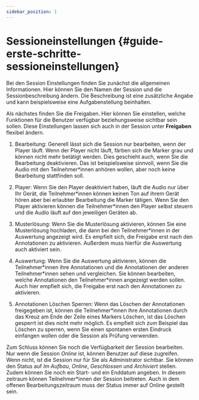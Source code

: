 ```yaml
---
sidebar_position: 1
---
```


# Sessioneinstellungen {#guide-erste-schritte-sessioneinstellungen}

Bei den Session Einstellungen finden Sie zunächst die allgemeinen Informationen. Hier können Sie den Namen der Session und die Sessionbeschreibung ändern. Die Beschreibung ist eine zusätzliche Angabe und kann beispielsweise eine Aufgabenstellung beinhalten.

Als nächstes finden Sie die Freigaben. Hier können Sie einstellen, welche Funktionen für die Benutzer verfügbar beziehungsweise sichtbar sein sollen. Diese Einstellungen lassen sich auch in der Session unter **Freigaben** flexibel ändern.

1. Bearbeitung: Generell lässt sich die Session nur bearbeiten, wenn der Player läuft. Wenn der Player nicht läuft, färben sich die Marker grau und können nicht mehr betätigt werden. Dies geschieht auch, wenn Sie die Bearbeitung deaktivieren. Das ist beispielsweise sinnvoll, wenn Sie die Audio mit den Teilnehmer\*innen anhören wollen, aber noch keine Bearbeitung stattfinden soll.

2. Player: Wenn Sie den Player deaktiviert haben, läuft die Audio nur über Ihr Gerät, die Teilnehmer\*innen können keinen Ton auf ihrem Gerät hören aber bei erlaubter Bearbeitung die Marker tätigen. Wenn Sie den Player aktivieren können die Teilnehmer\*innen den Player selbst steuern und die Audio läuft auf den jeweiligen Geräten ab.

3. Musterlösung: Wenn Sie die Musterlösung aktivieren, können Sie eine Musterlösung hochladen, die dann bei den Teilnehmer\*innen in der Auswertung angezeigt wird. Es empfielt sich, die Freigabe erst nach den Annotationen zu aktivieren. Außerdem muss hierfür die Auswertung auch aktiviert sein.

4. Auswertung: Wenn Sie die Auswertung aktivieren, können die Teilnehmer\*innen ihre Annotationen und die Annotationen der anderen Teilnehmer\*innen sehen und vergleichen. Sie können bearbeiten, welche Annotationen den Teilnehmer\*innen angezeigt werden sollen. Auch hier empfielt sich, die Freigabe erst nach den Annotationen zu aktivieren.

5. Annotationen Löschen Sperren: Wenn das Löschen der Annotationen freigegeben ist, können die Teilnehmer\*innen ihre Annotationen durch das Kreuz am Ende der Zeile eines Markers Löschen, ist das Löschen gesperrt ist dies nicht mehr möglich. Es empfielt sich zum Beispiel das Löschen zu sperren, wenn Sie einen spontanen ersten Eindruck einfangen wollen oder die Session als Prüfung verwenden.

Zum Schluss können Sie noch die Verfügbarkeit der Session bearbeiten. Nur wenn die Session _Online_ ist, können Benutzer auf diese zugreifen. Wenn nicht, ist die Session nur für Sie als Administrator sichtbar. Sie können den Status auf _Im Aufbau_, _Online_, _Geschlossen_ und _Archiviert_ stellen. Zudem können Sie noch ein Start- und ein Enddatum angeben. In diesem zeitraum können Teilnehmer\*innen der Session beitreten. Auch in dem offenen Bearbeitungszeitraum muss der Status immer auf Online gestellt sein.
